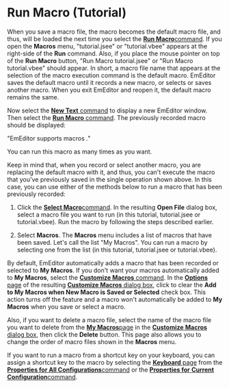 # Run Macro (Tutorial)

When you save a macro file, the macro becomes the default macro file, and thus, will be loaded the next time
you select the [**Run Macro**command](../../cmd/macros/quick_macro_run). If you open the **Macros** menu, "tutorial.jsee" or "tutorial.vbee"
appears at the right-side of the **Run** command.
Also, if you place the mouse pointer on top of the **Run Macro** button,
"Run Macro tutorial.jsee" or "Run Macro tutorial.vbee" should
appear. In short, a macro file name that appears at the selection of the macro execution command is the default macro. EmEditor saves the default macro until it records a new macro, or selects or saves
another macro. When you exit EmEditor and reopen it, the default macro remains the same.

Now select the [**New Text** command](../../cmd/file/file_new) to display a new EmEditor window. Then select
the
[**Run Macro** command](../../cmd/macros/quick_macro_run). The previously recorded macro should be displayed:

"EmEditor supports macros _."_

You can run this macro as many times as you want.

Keep in mind that, when you record or select another macro, you are replacing the default macro with it, and thus,
you can't execute the macro that you've previously saved in the single operation shown above.
In this case, you can use either of the methods below to run a macro that has been previously recorded:

1. Click the [**Select Macro**command](../../cmd/macros/macro_select).
In the resulting **Open File** dialog box, select a macro file you want to run (in this tutorial,
tutorial.jsee or tutorial.vbee).
Run the macro by following the steps described earlier.

2. Select **Macros**. The **Macros** menu includes a list of macros that
have been saved. Let's call the list "My Macros". You can run a macro by
selecting one from the list (in this tutorial, tutorial.jsee or
tutorial.vbee).

By default, EmEditor automatically adds a macro that has been recorded or
selected to **My Macros**. If you don't want your macros automatically added
to **My Macros**, select the [**Customize Macros** command](../../cmd/macros/customize_macro).
In the [**Options** page](../../dlg/macro_customize/options/index) of the resulting
[**Customize Macros** dialog box](../../dlg/macro_customize/index),
click to clear the
**Add to My Macros when New Macro is Saved or Selected** check box. This
action turns off the feature and a macro won't automatically be added to **My Macros** when you save or select a macro.

Also, if you want to delete a macro file, select the name of the macro file you want to delete from
the [**My Macros**page](../../dlg/macro_customize/my_macros/index) in the [**Customize** **Macros** dialog box](../../dlg/macro_customize/index), then click the **Delete** button. This page also allows you to change the order of macro files
shown in the **Macros** menu.

If you want to run a macro from a shortcut key on your keyboard, you can assign
a shortcut key to the macro by selecting the
[**Keyboard** page](../../dlg/properties/keyboard/index) from
the [**Properties for All Configurations**command](../../cmd/tools/all_prop) or the [**Properties for** **Current Configuration**command](../../cmd/tools/customize).
